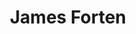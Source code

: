 ---
pid: CH956
title: James Forten
location_transcription: Washington Square
zipcode: '19130'
outside_phl: 
neighborhood: Art Museum,Francisville
age: '74'
age_range: 70+
instagram: 
image_file_name: CH_956.jpg
proposal_transcription: Statue of Forten based on painting (portrait) of him at Free
  Library. He organized //people of color// in Philadelphia to oppose PA'S laws to
  remove citizen rights for free blacks. He was also a hero of Am. Revolution
topic: African Americans,Figure,History,Philadelphia,Politics,Social Justice
topic_summary: 0, 0, 0, 0, 0, 0
type: Sculpture Statue
keywords_other: 
credit: Lavvy E. Tise
image_labels: 
twitter: 
facebook: 
permalink: "/monuments/ch956/"
layout: item-page
---